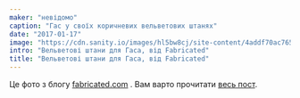 ```yaml
---
maker: "невідомо"
caption: "Гас у своїх коричневих вельветових штанях"
date: "2017-01-17"
image: "https://cdn.sanity.io/images/hl5bw8cj/site-content/4addf70ac76582708c6aa4518028517d00dbaba2-1200x1600.jpg"
intro: "Вельветові штани для Гаса, від Fabricated"
title: "Вельветові штани для Гаса, від Fabricated"
---
```



Це фото з блогу [fabricated.com](http://fabrickated.com/) . Вам варто прочитати [весь пост](http://fabrickated.com/2017/01/21/manswap-7-finishing-the-brown-corduroy-trousers/).

